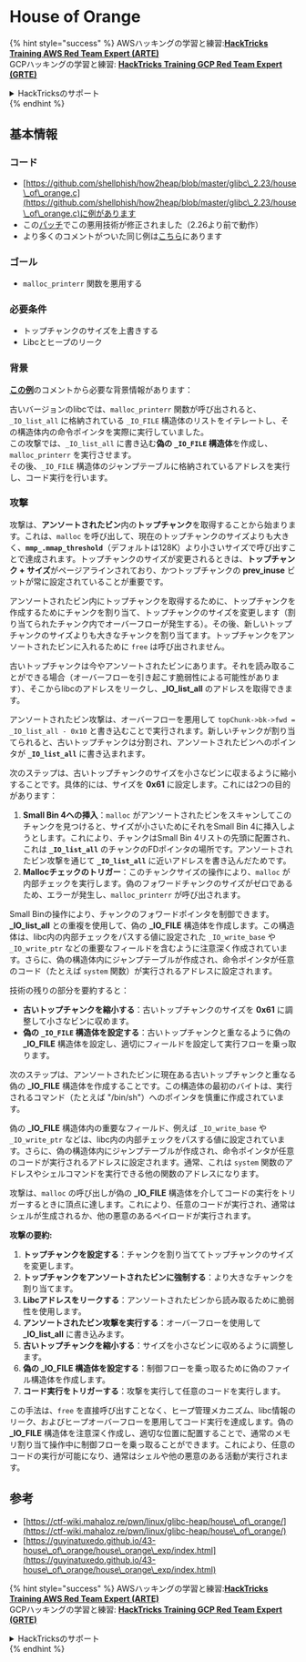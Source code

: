 # House of Orange

{% hint style="success" %}
AWSハッキングの学習と練習:<img src="/.gitbook/assets/arte.png" alt="" data-size="line">[**HackTricks Training AWS Red Team Expert (ARTE)**](https://training.hacktricks.xyz/courses/arte)<img src="/.gitbook/assets/arte.png" alt="" data-size="line">\
GCPハッキングの学習と練習: <img src="/.gitbook/assets/grte.png" alt="" data-size="line">[**HackTricks Training GCP Red Team Expert (GRTE)**<img src="/.gitbook/assets/grte.png" alt="" data-size="line">](https://training.hacktricks.xyz/courses/grte)

<details>

<summary>HackTricksのサポート</summary>

* [**サブスクリプションプラン**](https://github.com/sponsors/carlospolop)をチェック！
* 💬 [**Discordグループ**](https://discord.gg/hRep4RUj7f)に参加するか、[**telegramグループ**](https://t.me/peass)に参加するか、**Twitter** 🐦 [**@hacktricks\_live**](https://twitter.com/hacktricks\_live)**をフォロー**してください。
* **HackTricks**と**HackTricks Cloud**のgithubリポジトリにPRを提出して、ハッキングトリックを共有してください。

</details>
{% endhint %}

## 基本情報

### コード

* [https://github.com/shellphish/how2heap/blob/master/glibc\_2.23/house\_of\_orange.c](https://github.com/shellphish/how2heap/blob/master/glibc\_2.23/house\_of\_orange.c)に例があります
* この[パッチ](https://sourceware.org/git/?p=glibc.git;a=blobdiff;f=stdlib/abort.c;h=117a507ff88d862445551f2c07abb6e45a716b75;hp=19882f3e3dc1ab830431506329c94dcf1d7cc252;hb=91e7cf982d0104f0e71770f5ae8e3faf352dea9f;hpb=0c25125780083cbba22ed627756548efe282d1a0)でこの悪用技術が修正されました（2.26より前で動作）
* より多くのコメントがついた同じ例は[こちら](https://guyinatuxedo.github.io/43-house\_of\_orange/house\_orange\_exp/index.html)にあります

### ゴール

* `malloc_printerr` 関数を悪用する

### 必要条件

* トップチャンクのサイズを上書きする
* Libcとヒープのリーク

### 背景

[**この例**](https://guyinatuxedo.github.io/43-house\_of\_orange/house\_orange\_exp/index.html)のコメントから必要な背景情報があります：

古いバージョンのlibcでは、`malloc_printerr` 関数が呼び出されると、`_IO_list_all` に格納されている `_IO_FILE` 構造体のリストをイテレートし、その構造体内の命令ポインタを実際に実行していました。\
この攻撃では、`_IO_list_all` に書き込む**偽の `_IO_FILE` 構造体**を作成し、`malloc_printerr` を実行させます。\
その後、`_IO_FILE` 構造体のジャンプテーブルに格納されているアドレスを実行し、コード実行を行います。

### 攻撃

攻撃は、**アンソートされたビン**内の**トップチャンク**を取得することから始まります。これは、`malloc` を呼び出して、現在のトップチャンクのサイズよりも大きく、**`mmp_.mmap_threshold`**（デフォルトは128K）より小さいサイズで呼び出すことで達成されます。トップチャンクのサイズが変更されるときは、**トップチャンク + サイズ**がページアラインされており、かつトップチャンクの **prev\_inuse** ビットが常に設定されていることが重要です。

アンソートされたビン内にトップチャンクを取得するために、トップチャンクを作成するためにチャンクを割り当て、トップチャンクのサイズを変更します（割り当てられたチャンク内でオーバーフローが発生する）。その後、新しいトップチャンクのサイズよりも大きなチャンクを割り当てます。トップチャンクをアンソートされたビンに入れるために `free` は呼び出されません。

古いトップチャンクは今やアンソートされたビンにあります。それを読み取ることができる場合（オーバーフローを引き起こす脆弱性による可能性があります）、そこからlibcのアドレスをリークし、**\_IO\_list\_all** のアドレスを取得できます。

アンソートされたビン攻撃は、オーバーフローを悪用して `topChunk->bk->fwd = _IO_list_all - 0x10` と書き込むことで実行されます。新しいチャンクが割り当てられると、古いトップチャンクは分割され、アンソートされたビンへのポインタが **`_IO_list_all`** に書き込まれます。

次のステップは、古いトップチャンクのサイズを小さなビンに収まるように縮小することです。具体的には、サイズを **0x61** に設定します。これには2つの目的があります：

1. **Small Bin 4への挿入**：`malloc` がアンソートされたビンをスキャンしてこのチャンクを見つけると、サイズが小さいためにそれをSmall Bin 4に挿入しようとします。これにより、チャンクはSmall Bin 4リストの先頭に配置され、これは **`_IO_list_all`** のチャンクのFDポインタの場所です。アンソートされたビン攻撃を通じて **`_IO_list_all`** に近いアドレスを書き込んだためです。
2. **Mallocチェックのトリガー**：このチャンクサイズの操作により、`malloc` が内部チェックを実行します。偽のフォワードチャンクのサイズがゼロであるため、エラーが発生し、`malloc_printerr` が呼び出されます。

Small Binの操作により、チャンクのフォワードポインタを制御できます。 **\_IO\_list\_all** との重複を使用して、偽の **\_IO\_FILE** 構造体を作成します。この構造体は、libc内の内部チェックをパスする値に設定された `_IO_write_base` や `_IO_write_ptr` などの重要なフィールドを含むように注意深く作成されています。さらに、偽の構造体内にジャンプテーブルが作成され、命令ポインタが任意のコード（たとえば `system` 関数）が実行されるアドレスに設定されます。

技術の残りの部分を要約すると：

* **古いトップチャンクを縮小する**：古いトップチャンクのサイズを **0x61** に調整して小さなビンに収めます。
* **偽の `_IO_FILE` 構造体を設定する**：古いトップチャンクと重なるように偽の **\_IO\_FILE** 構造体を設定し、適切にフィールドを設定して実行フローを乗っ取ります。

次のステップは、アンソートされたビンに現在ある古いトップチャンクと重なる偽の **\_IO\_FILE** 構造体を作成することです。この構造体の最初のバイトは、実行されるコマンド（たとえば "/bin/sh"）へのポインタを慎重に作成されています。

偽の **\_IO\_FILE** 構造体内の重要なフィールド、例えば `_IO_write_base` や `_IO_write_ptr` などは、libc内の内部チェックをパスする値に設定されています。さらに、偽の構造体内にジャンプテーブルが作成され、命令ポインタが任意のコードが実行されるアドレスに設定されます。通常、これは `system` 関数のアドレスやシェルコマンドを実行できる他の関数のアドレスになります。

攻撃は、`malloc` の呼び出しが偽の **\_IO\_FILE** 構造体を介してコードの実行をトリガーするときに頂点に達します。これにより、任意のコードが実行され、通常はシェルが生成されるか、他の悪意のあるペイロードが実行されます。

**攻撃の要約:**

1. **トップチャンクを設定する**：チャンクを割り当ててトップチャンクのサイズを変更します。
2. **トップチャンクをアンソートされたビンに強制する**：より大きなチャンクを割り当てます。
3. **Libcアドレスをリークする**：アンソートされたビンから読み取るために脆弱性を使用します。
4. **アンソートされたビン攻撃を実行する**：オーバーフローを使用して **\_IO\_list\_all** に書き込みます。
5. **古いトップチャンクを縮小する**：サイズを小さなビンに収めるように調整します。
6. **偽の \_IO\_FILE 構造体を設定する**：制御フローを乗っ取るために偽のファイル構造体を作成します。
7. **コード実行をトリガーする**：攻撃を実行して任意のコードを実行します。

この手法は、`free` を直接呼び出すことなく、ヒープ管理メカニズム、libc情報のリーク、およびヒープオーバーフローを悪用してコード実行を達成します。偽の **\_IO\_FILE** 構造体を注意深く作成し、適切な位置に配置することで、通常のメモリ割り当て操作中に制御フローを乗っ取ることができます。これにより、任意のコードの実行が可能になり、通常はシェルや他の悪意のある活動が実行されます。
## 参考

* [https://ctf-wiki.mahaloz.re/pwn/linux/glibc-heap/house\_of\_orange/](https://ctf-wiki.mahaloz.re/pwn/linux/glibc-heap/house\_of\_orange/)
* [https://guyinatuxedo.github.io/43-house\_of\_orange/house\_orange\_exp/index.html](https://guyinatuxedo.github.io/43-house\_of\_orange/house\_orange\_exp/index.html)

{% hint style="success" %}
AWSハッキングの学習と練習:<img src="/.gitbook/assets/arte.png" alt="" data-size="line">[**HackTricks Training AWS Red Team Expert (ARTE)**](https://training.hacktricks.xyz/courses/arte)<img src="/.gitbook/assets/arte.png" alt="" data-size="line">\
GCPハッキングの学習と練習: <img src="/.gitbook/assets/grte.png" alt="" data-size="line">[**HackTricks Training GCP Red Team Expert (GRTE)**<img src="/.gitbook/assets/grte.png" alt="" data-size="line">](https://training.hacktricks.xyz/courses/grte)

<details>

<summary>HackTricksのサポート</summary>

* [**サブスクリプションプラン**](https://github.com/sponsors/carlospolop)をチェックしてください！
* 💬 [**Discordグループ**](https://discord.gg/hRep4RUj7f)に参加するか、[**telegramグループ**](https://t.me/peass)に参加するか、**Twitter** 🐦 [**@hacktricks\_live**](https://twitter.com/hacktricks\_live)**をフォローしてください。**
* ハッキングトリックを共有するために、[**HackTricks**](https://github.com/carlospolop/hacktricks)と[**HackTricks Cloud**](https://github.com/carlospolop/hacktricks-cloud)のGitHubリポジトリにPRを提出してください。

</details>
{% endhint %}
